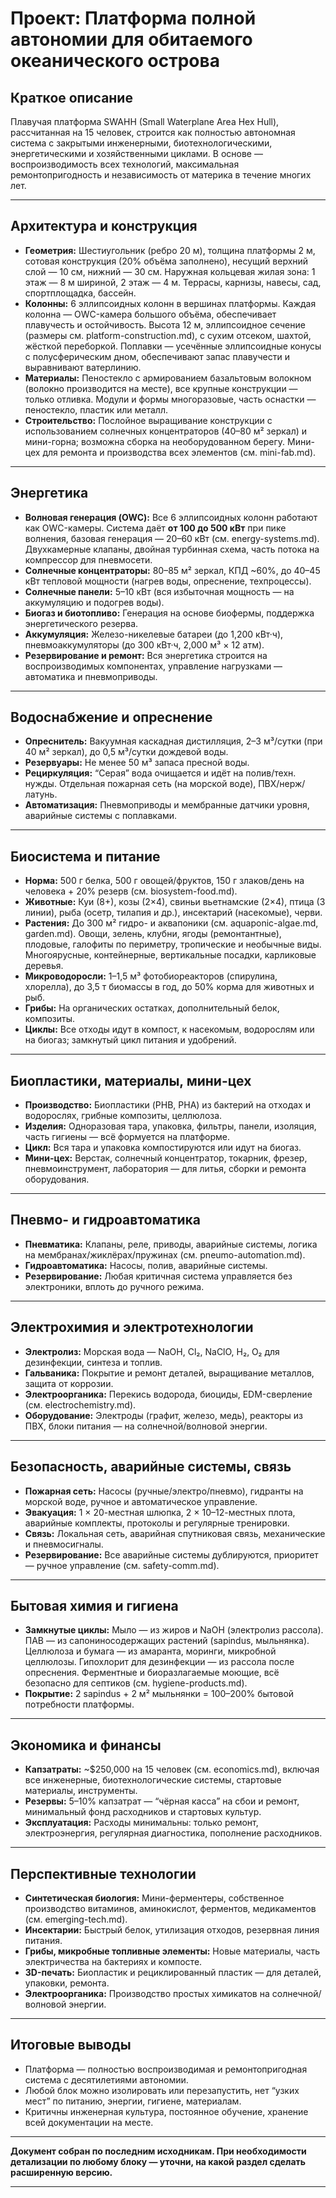 # Проект: Платформа полной автономии для обитаемого океанического острова

## Краткое описание

Плавучая платформа SWAHH (Small Waterplane Area Hex Hull), рассчитанная на 15 человек, строится как полностью автономная система с закрытыми инженерными, биотехнологическими, энергетическими и хозяйственными циклами. В основе — воспроизводимость всех технологий, максимальная ремонтопригодность и независимость от материка в течение многих лет.

---

## Архитектура и конструкция

* **Геометрия:**
  Шестиугольник (ребро 20 м), толщина платформы 2 м, сотовая конструкция (20% объёма заполнено), несущий верхний слой — 10 см, нижний — 30 см.
  Наружная кольцевая жилая зона: 1 этаж — 8 м шириной, 2 этаж — 4 м. Террасы, карнизы, навесы, сад, спортплощадка, бассейн.
* **Колонны:**
  6 эллипсоидных колонн в вершинах платформы.
  Каждая колонна — OWC-камера большого объёма, обеспечивает плавучесть и остойчивость.
  Высота 12 м, эллипсоидное сечение (размеры см. platform-construction.md), с сухим отсеком, шахтой, жёсткой переборкой.
  Поплавки — усечённые эллипсоидные конусы с полусферическим дном, обеспечивают запас плавучести и выравнивают ватерлинию.
* **Материалы:**
  Пеностекло с армированием базальтовым волокном (волокно производится на месте), все крупные конструкции — только отливка.
  Модули и формы многоразовые, часть оснастки — пеностекло, пластик или металл.
* **Строительство:**
  Послойное выращивание конструкции с использованием солнечных концентраторов (40–80 м² зеркал) и мини-горна; возможна сборка на необорудованном берегу.
  Мини-цех для ремонта и производства всех элементов (см. mini-fab.md).

---

## Энергетика

* **Волновая генерация (OWC):**
  Все 6 эллипсоидных колонн работают как OWC-камеры.
  Система даёт **от 100 до 500 кВт** при пике волнения, базовая генерация — 20–60 кВт (см. energy-systems.md).
  Двухкамерные клапаны, двойная турбинная схема, часть потока на компрессор для пневмосети.
* **Солнечные концентраторы:**
  80–85 м² зеркал, КПД \~60%, до 40–45 кВт тепловой мощности (нагрев воды, опреснение, техпроцессы).
* **Солнечные панели:**
  5–10 кВт (вся избыточная мощность — на аккумуляцию и подогрев воды).
* **Биогаз и биотопливо:**
  Генерация на основе биофермы, поддержка энергетического резерва.
* **Аккумуляция:**
  Железо-никелевые батареи (до 1,200 кВт·ч), пневмоаккумуляторы (до 300 кВт·ч, 2,000 м³ × 12 атм).
* **Резервирование и ремонт:**
  Вся энергетика строится на воспроизводимых компонентах, управление нагрузками — автоматика и пневмоприводы.

---

## Водоснабжение и опреснение

* **Опреснитель:**
  Вакуумная каскадная дистилляция, 2–3 м³/сутки (при 40 м² зеркал), до 0,5 м³/сутки дождевой воды.
* **Резервуары:**
  Не менее 50 м³ запаса пресной воды.
* **Рециркуляция:**
  “Серая” вода очищается и идёт на полив/техн. нужды.
  Отдельная пожарная сеть (на морской воде), ПВХ/нерж/латунь.
* **Автоматизация:**
  Пневмоприводы и мембранные датчики уровня, аварийные системы с поплавками.

---

## Биосистема и питание

* **Норма:**
  500 г белка, 500 г овощей/фруктов, 150 г злаков/день на человека + 20% резерв (см. biosystem-food.md).
* **Животные:**
  Куи (8+), козы (2×4), свиньи вьетнамские (2×4), птица (3 линии), рыба (осетр, тилапия и др.), инсектарий (насекомые), черви.
* **Растения:**
  До 300 м² гидро- и аквапоники (см. aquaponic-algae.md, garden.md).
  Овощи, зелень, клубни, ягоды (ремонтантные), плодовые, галофиты по периметру, тропические и необычные виды.
  Многоярусные, контейнерные, вертикальные посадки, карликовые деревья.
* **Микроводоросли:**
  1–1,5 м³ фотобиореакторов (спирулина, хлорелла), до 3,5 т биомассы в год, до 50% корма для животных и рыб.
* **Грибы:**
  На органических остатках, дополнительный белок, композиты.
* **Циклы:**
  Все отходы идут в компост, к насекомым, водорослям или на биогаз; замкнутый цикл питания и удобрений.

---

## Биопластики, материалы, мини-цех

* **Производство:**
  Биопластики (PHB, PHA) из бактерий на отходах и водорослях, грибные композиты, целлюлоза.
* **Изделия:**
  Одноразовая тара, упаковка, фильтры, панели, изоляция, часть гигиены — всё формуется на платформе.
* **Цикл:**
  Вся тара и упаковка компостируются или идут на биогаз.
* **Мини-цех:**
  Верстак, солнечный концентратор, токарник, фрезер, пневмоинструмент, лаборатория — для литья, сборки и ремонта оборудования.

---

## Пневмо- и гидроавтоматика

* **Пневматика:**
  Клапаны, реле, приводы, аварийные системы, логика на мембранах/жиклёрах/пружинах (см. pneumo-automation.md).
* **Гидроавтоматика:**
  Насосы, полив, аварийные системы.
* **Резервирование:**
  Любая критичная система управляется без электроники, вплоть до ручного режима.

---

## Электрохимия и электротехнологии

* **Электролиз:**
  Морская вода — NaOH, Cl₂, NaClO, H₂, O₂ для дезинфекции, синтеза и топлив.
* **Гальваника:**
  Покрытие и ремонт деталей, выращивание металлов, защита от коррозии.
* **Электроорганика:**
  Перекись водорода, биоциды, EDM-сверление (см. electrochemistry.md).
* **Оборудование:**
  Электроды (графит, железо, медь), реакторы из ПВХ, блоки питания — на солнечной/волновой энергии.

---

## Безопасность, аварийные системы, связь

* **Пожарная сеть:**
  Насосы (ручные/электро/пневмо), гидранты на морской воде, ручное и автоматическое управление.
* **Эвакуация:**
  1 × 20-местная шлюпка, 2 × 10–12-местных плота, аварийные комплекты, протоколы и регулярные тренировки.
* **Связь:**
  Локальная сеть, аварийная спутниковая связь, механические и пневмосигналы.
* **Резервирование:**
  Все аварийные системы дублируются, приоритет — ручное управление (см. safety-comm.md).

---

## Бытовая химия и гигиена

* **Замкнутые циклы:**
  Мыло — из жиров и NaOH (электролиз рассола).
  ПАВ — из сапониносодержащих растений (sapindus, мыльнянка).
  Целлюлоза и бумага — из амаранта, моринги, микробной целлюлозы.
  Гипохлорит для дезинфекции — из рассола после опреснения.
  Ферментные и биоразлагаемые моющие, всё безопасно для септиков (см. hygiene-products.md).
* **Покрытие:**
  2 sapindus + 2 м² мыльнянки = 100–200% бытовой потребности платформы.

---

## Экономика и финансы

* **Капзатраты:**
  \~\$250,000 на 15 человек (см. economics.md), включая все инженерные, биотехнологические системы, стартовые материалы, инструменты.
* **Резервы:**
  5–10% капзатрат — “чёрная касса” на сбои и ремонт, минимальный фонд расходников и стартовых культур.
* **Эксплуатация:**
  Расходы минимальны: только ремонт, электроэнергия, регулярная диагностика, пополнение расходников.

---

## Перспективные технологии

* **Синтетическая биология:**
  Мини-ферментеры, собственное производство витаминов, аминокислот, ферментов, медикаментов (см. emerging-tech.md).
* **Инсектарии:**
  Быстрый белок, утилизация отходов, резервная линия питания.
* **Грибы, микробные топливные элементы:**
  Новые материалы, часть электричества на бактериях и компосте.
* **3D-печать:**
  Биопластик и рециклированный пластик — для деталей, упаковки, ремонта.
* **Электроорганика:**
  Производство простых химикатов на солнечной/волновой энергии.

---

## Итоговые выводы

* Платформа — полностью воспроизводимая и ремонтопригодная система с десятилетиями автономии.
* Любой блок можно изолировать или перезапустить, нет “узких мест” по питанию, энергии, гигиене, материалам.
* Критичны инженерная культура, постоянное обучение, хранение всей документации на месте.

---

**Документ собран по последним исходникам. При необходимости детализации по любому блоку — уточни, на какой раздел сделать расширенную версию.**

---

